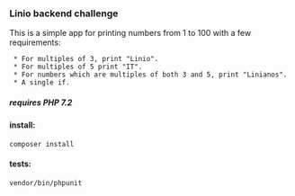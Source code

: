 ### Linio backend challenge

This is a simple app for printing numbers from 1 to 100 with a few requirements:

     * For multiples of 3, print "Linio".
     * For multiples of 5 print "IT".
     * For numbers which are multiples of both 3 and 5, print "Linianos".
     * A single if.

##### requires PHP 7.2

 #### install:
 `composer install`

 #### tests:
 `vendor/bin/phpunit`

